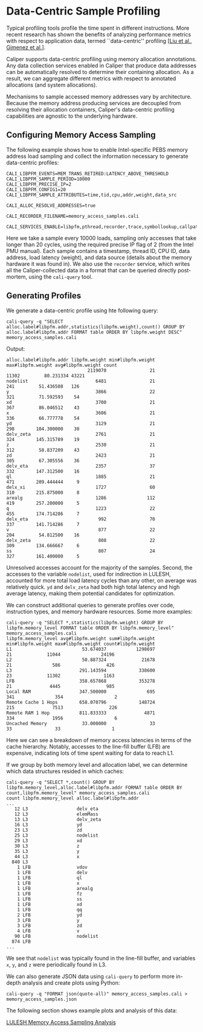 # Data-Centric Sample Profiling

Typical profiling tools profile the time spent in different instructions.  More
recent research has shown the benefits of analyzing performance metrics with
respect to application data, termed ``data-centric'' profiling 
[[Liu et al.](http://ieeexplore.ieee.org/document/6877461/), 
[Gimenez et al.](http://ieeexplore.ieee.org/document/7013001/)].

Caliper supports data-centric profiling using memory allocation annotations.
Any data collection services enabled in Caliper that produce data addresses 
can be automatically resolved to determine their containing allocation.
As a result, we can aggregate different metrics with respect to annotated 
allocations (and system allocations).

Mechanisms to sample accessed memory addresses vary by architecture. 
Because the memory address producing services are decoupled from resolving
their allocation containers, Caliper's data-centric profiling capabilities are
agnostic to the underlying hardware.

## Configuring Memory Access Sampling

The following example shows how to enable Intel-specific PEBS memory address
load sampling and collect the information necessary to generate data-centric profiles:

```
CALI_LIBPFM_EVENTS=MEM_TRANS_RETIRED:LATENCY_ABOVE_THRESHOLD
CALI_LIBPFM_SAMPLE_PERIOD=10000
CALI_LIBPFM_PRECISE_IP=2
CALI_LIBPFM_CONFIG1=20
CALI_LIBPFM_SAMPLE_ATTRIBUTES=time,tid,cpu,addr,weight,data_src

CALI_ALLOC_RESOLVE_ADDRESSES=true

CALI_RECORDER_FILENAME=memory_access_samples.cali

CALI_SERVICES_ENABLE=libpfm,pthread,recorder,trace,symbollookup,callpath,alloc,instlookup,report
```

Here we take a sample every 10000 loads, sampling only accesses that take
longer than 20 cycles, using the required precise IP flag of 2 (from the Intel
PMU manual).
Each sample contains a timestamp, thread ID, CPU ID, data address, load latency
(weight), and data source (details about the memory hardware it was found in).
We also use the `recorder` service, which writes all the Caliper-collected data in a format
that can be queried directly post-mortem, using the `cali-query` tool.

## Generating Profiles

We generate a data-centric profile using hte following query:

```
cali-query -q "SELECT alloc.label#libpfm.addr,statistics(libpfm.weight),count() GROUP BY alloc.label#libpfm.addr FORMAT table ORDER BY libpfm.weight DESC" memory_access_samples.cali
```

Output:

```
alloc.label#libpfm.addr libpfm.weight min#libpfm.weight max#libpfm.weight avg#libpfm.weight count
                              2119070                21             11302         80.231334 43221
nodelist                         6481                21               241         51.436508   126
y                                3866                22               321         71.592593    54
xd                               3700                21               367         86.046512    43
x                                3606                21               336         66.777778    54
yd                               3129                21               298        104.300000    30
delv_zeta                        2761                21               324        145.315789    19
z                                2530                21               312         58.837209    43
zd                               2423                21               305         67.305556    36
delv_eta                         2357                37               332        147.312500    16
ql                               1885                21               471        209.444444     9
delx_xi                          1727                60               310        215.875000     8
arealg                           1286               112               419        257.200000     5
q                                1223                22               455        174.714286     7
delx_eta                          992                70               337        141.714286     7
v                                 877                22               204         54.812500    16
delx_zeta                         808                22               309        134.666667     6
ss                                807                24               327        161.400000     5
```

Unresolved accesses account for the majority of the samples.
Second, the accesses to the variable `nodelist`, used for indirection in
LULESH, accounted for more total load latency cycles than any other, on average
was relatively quick.
`yd` and `delv_zeta` had both high total latency and high average latency,
making them potential candidates for optimization.

We can construct additional queries to generate profiles over code, instruction types, and memory hardware resources.
Some more examples:

```
cali-query -q "SELECT *,statistics(libpfm.weight) GROUP BY libpfm.memory_level FORMAT table ORDER BY libpfm.memory_level" memory_access_samples.cali
libpfm.memory_level avg#libpfm.weight sum#libpfm.weight min#libpfm.weight max#libpfm.weight count#libpfm.weight
L1                          53.674037           1298697                21             11044               24196
L2                          50.887324             21678                21               586                 426
L3                         291.143594            338600                23             11302                1163
LFB                        358.657868            353278                21              4445                 985
Local RAM                  347.500000               695               341               354                   2
Remote Cache 1 Hops        658.070796            148724               215              7513                 226
Remote RAM 1 Hop           811.833333              4871               334              1956                   6
Uncached Memory             33.000000                33                33                33                   1
```

Here we can see a breakdown of memory access latencies in terms of the cache hierarchy.
Notably, accesses to the line-fill buffer (LFB) are expensive, indicating lots of time spent waiting for data to reach L1.

If we group by both memory level and allocation label, we can determine which data structures resided in which caches:

```
cali-query -q "SELECT *,count() GROUP BY libpfm.memory_level,alloc.label#libpfm.addr FORMAT table ORDER BY count,libpfm.memory_level" memory_access_samples.cali
count libpfm.memory_level alloc.label#libpfm.addr
...
   12 L3                  delv_eta
   12 L3                  elemMass
   13 L3                  delv_zeta
   16 L3                  yd
   23 L3                  zd
   25 L3                  nodelist
   29 L3                  xd
   30 L3                  z
   35 L3                  y
   44 L3                  x
  840 L3
    1 LFB                 vdov
    1 LFB                 delv
    1 LFB                 ql
    1 LFB                 x
    1 LFB                 arealg
    1 LFB                 fz
    1 LFB                 ss
    1 LFB                 xd
    1 LFB                 qq
    2 LFB                 yd
    3 LFB                 y
    3 LFB                 zd
    4 LFB                 v
   90 LFB                 nodelist
  874 LFB
...
```

We see that `nodelist` was typically found in the line-fill buffer, and
variables `x`, `y`, and `z` were periodically found in L3.

We can also generate JSON data using `cali-query` to perform more in-depth analysis
and create plots using Python:

```
cali-query -q "FORMAT json(quote-all)" memory_access_samples.cali > memory_access_samples.json
```

The following section shows example plots and analysis of this data:

[LULESH Memory Access Sampling Analysis](https://nbviewer.jupyter.org/github/llnl/caliper-examples/blob/master/jupyter_notebooks/LULESH%20Memory%20Load%20Sampling%20Analysis.ipynb)
